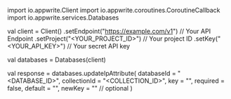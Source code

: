 import io.appwrite.Client
import io.appwrite.coroutines.CoroutineCallback
import io.appwrite.services.Databases

val client = Client()
    .setEndpoint("https://example.com/v1") // Your API Endpoint
    .setProject("<YOUR_PROJECT_ID>") // Your project ID
    .setKey("<YOUR_API_KEY>") // Your secret API key

val databases = Databases(client)

val response = databases.updateIpAttribute(
    databaseId = "<DATABASE_ID>",
    collectionId = "<COLLECTION_ID>",
    key = "",
    required = false,
    default = "",
    newKey = "" // optional
)

